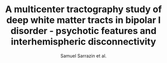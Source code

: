 ---
cat: gaia
subcat: signature
bestof: false
author: Samuel Sarrazin et al.
title: A multicenter tractography study of deep white matter tracts in bipolar I disorder - psychotic features and interhemispheric disconnectivity
journal: JAMA psychiatry
year: 2014
type: article
doi: 10.1001/jamapsychiatry.2013.4513
---